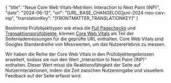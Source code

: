 {
  "title": "Neue Core Web Vitals-Metriken: Interaction to Next Paint (INP)",
  "date": "2024-06-12",
  "url": "[URL_BASE_CHANGELOG]juni-2024-neu-cwv-inp",
  "translationKey": "[FRONTMATTER_TRANSLATIONKEY]"
}

Bestimmte Prüfobjekttypen wie etwa die [Full Pagechecks]([LINK_URL_1]) und [Transaktionsprüfobjekte]([LINK_URL_2]), können [Core Web Vitals]([LINK_URL_3]) als Teil der Seitenlademessungen für die geprüfte URL enthalten. Core Web Vitals sind Googles Standardreihe von Messwerten, um das Nutzererlebnis zu messen.

Wir haben die Reihe der Core Web Vitals in den Prüfobjektergebnissen erweitert, sodass sie nun den Wert „Interaction to Next Paint (INP)“ enthalten. Dieser Wert misst die Reaktionsfähigkeit der Seite auf Nutzerinteraktionen, indem die Zeit zwischen Nutzereingabe und visuellem Feedback auf der Seite erfasst wird.